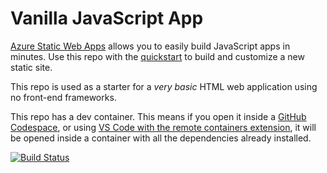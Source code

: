 # Vanilla JavaScript App

[Azure Static Web Apps](https://docs.microsoft.com/azure/static-web-apps/overview) allows you to easily build JavaScript apps in minutes. Use this repo with the [quickstart](https://docs.microsoft.com/azure/static-web-apps/getting-started?tabs=vanilla-javascript) to build and customize a new static site.

This repo is used as a starter for a _very basic_ HTML web application using no front-end frameworks.

This repo has a dev container. This means if you open it inside a [GitHub Codespace](https://github.com/features/codespaces), or using [VS Code with the remote containers extension](https://code.visualstudio.com/docs/remote/containers), it will be opened inside a container with all the dependencies already installed.

[![Build Status](https://dev.azure.com/Az400LearningParallo/AgileProject/_apis/build/status%2Fsreejeshmohant.teststaticwebapp?branchName=main)](https://dev.azure.com/Az400LearningParallo/AgileProject/_build/latest?definitionId=3&branchName=main)

